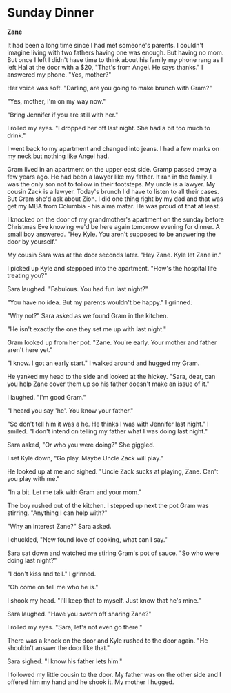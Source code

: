 # Sunday Dinner

**Zane**

It had been a long time since I had met someone's parents.  I couldn't imagine living with two fathers having one was enough.  But having no mom.  But once I left I didn't have time to think about his family my phone rang as I left Hal at the door with a $20, "That's from Angel.  He says thanks."  I answered my phone.  "Yes, mother?"

Her voice was soft.  "Darling, are you going to make brunch with Gram?"

"Yes, mother, I'm on my way now."

"Bring Jennifer if you are still with her."

I rolled my eyes.  "I dropped her off last night.  She had a bit too much to drink."

I went back to my apartment and changed into jeans.  I had a few marks on my neck but nothing like Angel had.

Gram lived in an apartment on the upper east side. Gramp passed away a few years ago.  He had been a lawyer like my father.   It ran in the family.  I was the only son not to follow in their footsteps.  My uncle is a lawyer.  My cousin Zack is a lawyer.  Today's brunch I'd have to listen to all their cases.  But Gram she'd ask about Zion.  I did one thing right by my dad and that was get my MBA from Columbia - his alma matar.  He was proud of that at least.

I knocked on the door of my grandmother's apartment on the sunday before Christmas Eve knowing we'd be here again tomorrow evening for dinner.  A small boy answered.  "Hey Kyle.  You aren't supposed to be answering the door by yourself."

My cousin Sara was at the door seconds later.  "Hey Zane.  Kyle let Zane in."

I picked up Kyle and steppped into the apartment.  "How's the hospital life treating you?"

Sara laughed.  "Fabulous.  You had fun last night?"

"You have no idea.  But my parents wouldn't be happy."  I grinned.

"Why not?"  Sara asked as we found Gram in the kitchen.

"He isn't exactly the one they set me up with last night."

Gram looked up from her pot.  "Zane.  You're early.  Your mother and father aren't here yet."

"I know.  I got an early start."  I walked around and hugged my Gram.

He yanked my head to the side and looked at the hickey.  "Sara, dear, can you help Zane cover them up so his father doesn't make an issue of it."

I laughed.  "I'm good Gram."

"I heard you say 'he'.  You know your father."

"So don't tell him it was a he.  He thinks I was with Jennifer last night."  I smiled.  "I don't intend on telling my father what I was doing last night."

Sara asked, "Or who you were doing?"  She giggled.

I set Kyle down, "Go play.  Maybe Uncle Zack will play."

He looked up at me and sighed.  "Uncle Zack sucks at playing, Zane.  Can't you play with me."

"In a bit.  Let me talk with Gram and your mom."

The boy rushed out of the kitchen.  I stepped up next the pot Gram was stirring. "Anything I can help with?"

"Why an interest Zane?"  Sara asked.

I chuckled, "New found love of cooking, what can I say."

Sara sat down and watched me stiring Gram's pot of sauce.  "So who were doing last night?"

"I don't kiss and tell."  I grinned.

"Oh come on tell me who he is."

I shook my head.  "I'll keep that to myself.  Just know that he's mine."

Sara laughed.  "Have you sworn off sharing Zane?"

I rolled my eyes.  "Sara, let's not even go there."

There was a knock on the door and Kyle rushed to the door again.  "He shouldn't answer the door like that."

Sara sighed.  "I know his father lets him."

I followed my little cousin to the door.  My father was on the other side and I offered him my hand and he shook it.  My mother I hugged.



